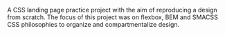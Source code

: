 A CSS landing page practice project with the aim of reproducing a design from scratch. The focus of this project was on flexbox, BEM and SMACSS CSS philosophies to organize and compartmentalize design. 
